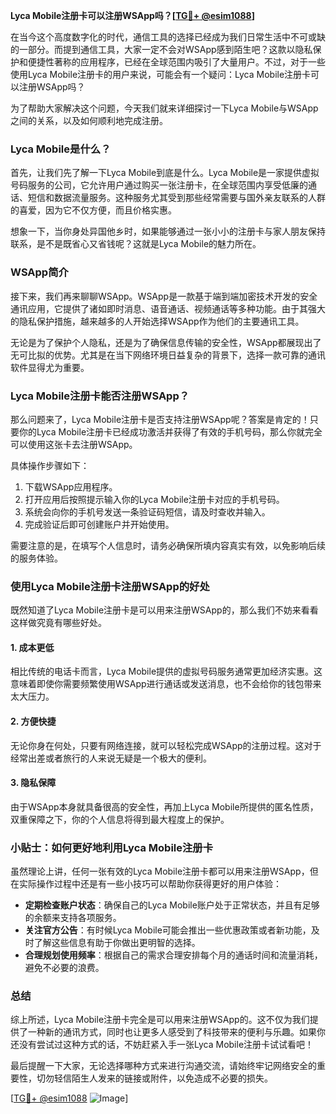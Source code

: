 **Lyca Mobile注册卡可以注册WSApp吗？[[TG💪+ @esim1088](https://t.me/s/esim1088)]**

在当今这个高度数字化的时代，通信工具的选择已经成为我们日常生活中不可或缺的一部分。而提到通信工具，大家一定不会对WSApp感到陌生吧？这款以隐私保护和便捷性著称的应用程序，已经在全球范围内吸引了大量用户。不过，对于一些使用Lyca Mobile注册卡的用户来说，可能会有一个疑问：Lyca Mobile注册卡可以注册WSApp吗？

为了帮助大家解决这个问题，今天我们就来详细探讨一下Lyca Mobile与WSApp之间的关系，以及如何顺利地完成注册。

### Lyca Mobile是什么？

首先，让我们先了解一下Lyca Mobile到底是什么。Lyca Mobile是一家提供虚拟号码服务的公司，它允许用户通过购买一张注册卡，在全球范围内享受低廉的通话、短信和数据流量服务。这种服务尤其受到那些经常需要与国外亲友联系的人群的喜爱，因为它不仅方便，而且价格实惠。

想象一下，当你身处异国他乡时，如果能够通过一张小小的注册卡与家人朋友保持联系，是不是既省心又省钱呢？这就是Lyca Mobile的魅力所在。

### WSApp简介

接下来，我们再来聊聊WSApp。WSApp是一款基于端到端加密技术开发的安全通讯应用，它提供了诸如即时消息、语音通话、视频通话等多种功能。由于其强大的隐私保护措施，越来越多的人开始选择WSApp作为他们的主要通讯工具。

无论是为了保护个人隐私，还是为了确保信息传输的安全性，WSApp都展现出了无可比拟的优势。尤其是在当下网络环境日益复杂的背景下，选择一款可靠的通讯软件显得尤为重要。

### Lyca Mobile注册卡能否注册WSApp？

那么问题来了，Lyca Mobile注册卡是否支持注册WSApp呢？答案是肯定的！只要你的Lyca Mobile注册卡已经成功激活并获得了有效的手机号码，那么你就完全可以使用这张卡去注册WSApp。

具体操作步骤如下：
1. 下载WSApp应用程序。
2. 打开应用后按照提示输入你的Lyca Mobile注册卡对应的手机号码。
3. 系统会向你的手机号发送一条验证码短信，请及时查收并输入。
4. 完成验证后即可创建账户并开始使用。

需要注意的是，在填写个人信息时，请务必确保所填内容真实有效，以免影响后续的服务体验。

### 使用Lyca Mobile注册卡注册WSApp的好处

既然知道了Lyca Mobile注册卡是可以用来注册WSApp的，那么我们不妨来看看这样做究竟有哪些好处。

#### 1. 成本更低
相比传统的电话卡而言，Lyca Mobile提供的虚拟号码服务通常更加经济实惠。这意味着即使你需要频繁使用WSApp进行通话或发送消息，也不会给你的钱包带来太大压力。

#### 2. 方便快捷
无论你身在何处，只要有网络连接，就可以轻松完成WSApp的注册过程。这对于经常出差或者旅行的人来说无疑是一个极大的便利。

#### 3. 隐私保障
由于WSApp本身就具备很高的安全性，再加上Lyca Mobile所提供的匿名性质，双重保障之下，你的个人信息将得到最大程度上的保护。

### 小贴士：如何更好地利用Lyca Mobile注册卡

虽然理论上讲，任何一张有效的Lyca Mobile注册卡都可以用来注册WSApp，但在实际操作过程中还是有一些小技巧可以帮助你获得更好的用户体验：

- **定期检查账户状态**：确保自己的Lyca Mobile账户处于正常状态，并且有足够的余额来支持各项服务。
- **关注官方公告**：有时候Lyca Mobile可能会推出一些优惠政策或者新功能，及时了解这些信息有助于你做出更明智的选择。
- **合理规划使用频率**：根据自己的需求合理安排每个月的通话时间和流量消耗，避免不必要的浪费。

### 总结

综上所述，Lyca Mobile注册卡完全是可以用来注册WSApp的。这不仅为我们提供了一种新的通讯方式，同时也让更多人感受到了科技带来的便利与乐趣。如果你还没有尝试过这种方式的话，不妨赶紧入手一张Lyca Mobile注册卡试试看吧！

最后提醒一下大家，无论选择哪种方式来进行沟通交流，请始终牢记网络安全的重要性，切勿轻信陌生人发来的链接或附件，以免造成不必要的损失。

[[TG💪+ @esim1088](https://t.me/s/esim1088) ![Image](https://i.postimg.cc/4NQfJmqS/Snipaste-2025-05-13-00-14-12.png)]